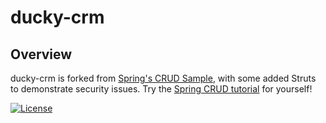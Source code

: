 # ducky-crm


## Overview ##
ducky-crm is forked from [Spring's CRUD Sample](https://github.com/spring-guides/gs-crud-with-vaadin.git), with some added Struts to demonstrate security issues. Try the [Spring CRUD tutorial](https://spring.io/guides/gs/crud-with-vaadin) for yourself!

[![License](https://img.shields.io/badge/LICENSE-PIZZA-red.svg)](https://github.com/davemeurer/PIZZA-LICENSE)
